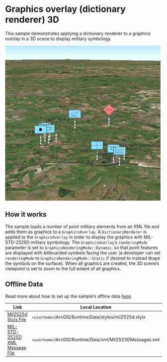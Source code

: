 # Graphics overlay (dictionary renderer) 3D

This sample demonstrates applying a dictionary renderer to a graphics
overlay in a 3D scene to display military symbology.

![](screenshot.png)

## How it works

The sample loads a number of point military elements from an XML file
and adds them as graphics to a `GraphicsOverlay`. A `DictionaryRenderer`
is applied to the `GraphicsOverlay` in order to display the graphics
with MIL-STD-2525D military symbology. The `GraphicsOverlay`’s
`renderingMode` parameter is set to `GraphicsRenderingMode::Dynamic`, so
that point features are displayed with billboarded symbols facing the
user (a developer can set `renderingMode` to
`GraphicsRenderingMode::Static` if desired to instead drape the symbols
on the surface). When all graphics are created, the 3D scene’s viewpoint
is set to zoom to the full extent of all graphics.

## Offline Data

Read more about how to set up the sample’s offline data
[here](http://links.esri.com/ArcGISRuntimeQtSamples).

| Link                                                                                                                       | Local Location                                            |
| -------------------------------------------------------------------------------------------------------------------------- | --------------------------------------------------------- |
| [Mil2525d Stylx File](https://www.arcgis.com/home/item.html?id=e34835bf5ec5430da7cf16bb8c0b075c)                           | `<userhome>`/ArcGIS/Runtime/Data/styles/mil2525d.stylx    |
| [MIL-STD-2525D XML Message File](https://arcgisruntime.maps.arcgis.com/home/item.html?id=3db12175479147ea9c89ebaaf3b89996) | `<userhome>`/ArcGIS/Runtime/Data/xml/Mil2525DMessages.xml |
